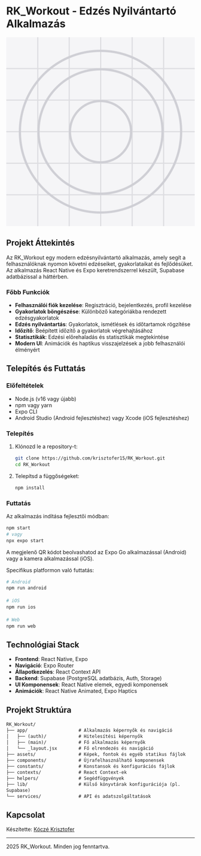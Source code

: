 # RK_Workout - Edzés Nyilvántartó Alkalmazás

![RK_Workout Logo](assets/images/icon.png)

## Projekt Áttekintés

Az RK_Workout egy modern edzésnyilvántartó alkalmazás, amely segít a felhasználóknak nyomon követni edzéseiket, gyakorlataikat és fejlődésüket. Az alkalmazás React Native és Expo keretrendszerrel készült, Supabase adatbázissal a háttérben.

### Főbb Funkciók

- **Felhasználói fiók kezelése**: Regisztráció, bejelentkezés, profil kezelése
- **Gyakorlatok böngészése**: Különböző kategóriákba rendezett edzésgyakorlatok
- **Edzés nyilvántartás**: Gyakorlatok, ismétlések és időtartamok rögzítése
- **Időzítő**: Beépített időzítő a gyakorlatok végrehajtásához
- **Statisztikák**: Edzési előrehaladás és statisztikák megtekintése
- **Modern UI**: Animációk és haptikus visszajelzések a jobb felhasználói élményért

## Telepítés és Futtatás

### Előfeltételek

- Node.js (v16 vagy újabb)
- npm vagy yarn
- Expo CLI
- Android Studio (Android fejlesztéshez) vagy Xcode (iOS fejlesztéshez)

### Telepítés

1. Klónozd le a repository-t:

   ```bash
   git clone https://github.com/krisztofer15/RK_Workout.git
   cd RK_Workout
   ```

2. Telepítsd a függőségeket:

   ```bash
   npm install
   ```

### Futtatás

Az alkalmazás indítása fejlesztői módban:

```bash
npm start
# vagy
npx expo start
```

A megjelenő QR kódot beolvashatod az Expo Go alkalmazással (Android) vagy a kamera alkalmazással (iOS).

Specifikus platformon való futtatás:

```bash
# Android
npm run android

# iOS
npm run ios

# Web
npm run web
```

## Technológiai Stack

- **Frontend**: React Native, Expo
- **Navigáció**: Expo Router
- **Állapotkezelés**: React Context API
- **Backend**: Supabase (PostgreSQL adatbázis, Auth, Storage)
- **UI Komponensek**: React Native elemek, egyedi komponensek
- **Animációk**: React Native Animated, Expo Haptics

## Projekt Struktúra

```
RK_Workout/
├── app/                   # Alkalmazás képernyők és navigáció
│   ├── (auth)/            # Hitelesítési képernyők
│   ├── (main)/            # Fő alkalmazás képernyők
│   └── _layout.jsx        # Fő elrendezés és navigáció
├── assets/                # Képek, fontok és egyéb statikus fájlok
├── components/            # Újrafelhasználható komponensek
├── constants/             # Konstansok és konfigurációs fájlok
├── contexts/              # React Context-ek
├── helpers/               # Segédfüggvények
├── lib/                   # Külső könyvtárak konfigurációja (pl. Supabase)
└── services/              # API és adatszolgáltatások
```

## Kapcsolat

Készítette: [Kóczé Krisztofer](https://github.com/krisztofer15)

---

 2025 RK_Workout. Minden jog fenntartva.
